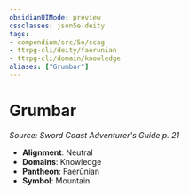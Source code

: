 ```yaml
---
obsidianUIMode: preview
cssclasses: json5e-deity
tags:
- compendium/src/5e/scag
- ttrpg-cli/deity/faerunian
- ttrpg-cli/domain/knowledge
aliases: ["Grumbar"]
---
```

# Grumbar
*Source: Sword Coast Adventurer's Guide p. 21* 

- **Alignment**: Neutral
- **Domains**: Knowledge
- **Pantheon**: Faerûnian
- **Symbol**: Mountain